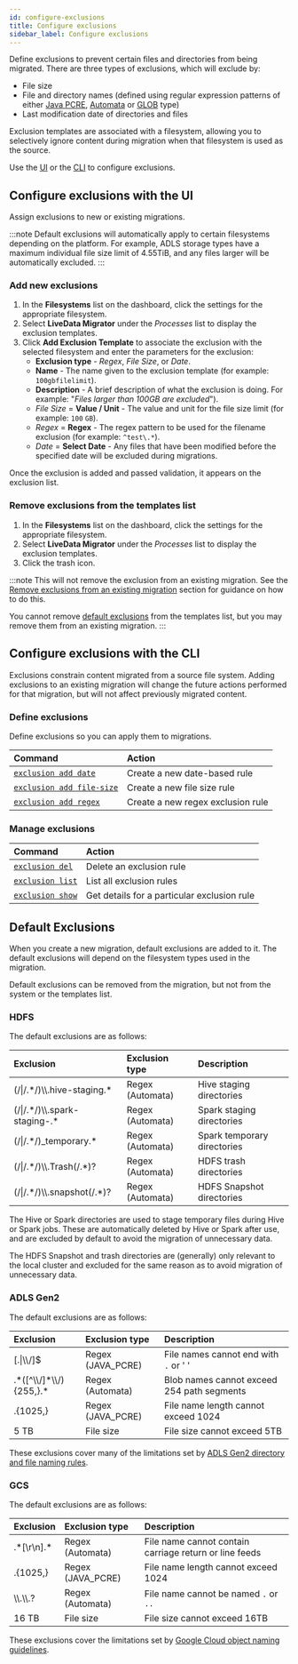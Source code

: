 ```yaml
---
id: configure-exclusions
title: Configure exclusions
sidebar_label: Configure exclusions
---
```


Define exclusions to prevent certain files and directories from being migrated. There are three types of exclusions, which will exclude by:

* File size
* File and directory names (defined using regular expression patterns of either [Java PCRE](https://regexr.com/), [Automata](https://www.javatpoint.com/theory-of-automata) or [GLOB](https://en.wikipedia.org/wiki/Glob_(programming)) type)
* Last modification date of directories and files

Exclusion templates are associated with a filesystem, allowing you to selectively ignore content during migration when that filesystem is used as the source.

Use the [UI](#configure-exclusions-with-the-ui) or the [CLI](#configure-exclusions-with-the-cli) to configure exclusions.

## Configure exclusions with the UI

Assign exclusions to new or existing migrations.

:::note
Default exclusions will automatically apply to certain filesystems depending on the platform. For example, ADLS storage types have a maximum individual file size limit of 4.55TiB, and any files larger will be automatically excluded.
:::

### Add new exclusions

1. In the **Filesystems** list on the dashboard, click the settings for the appropriate filesystem.
1. Select **LiveData Migrator** under the _Processes_ list to display the exclusion templates.
1. Click **Add Exclusion Template** to associate the exclusion with the selected filesystem and enter the parameters for the exclusion:
   * **Exclusion type** - _Regex_, _File Size_, or _Date_.
   * **Name** - The name given to the exclusion template (for example: `100gbfilelimit`).
   * **Description** - A brief description of what the exclusion is doing. For example: "_Files larger than 100GB are excluded_").
   * _File Size_ = **Value / Unit** - The value and unit for the file size limit (for example: `100` `GB`).
   * _Regex_ = **Regex** - The regex pattern to be used for the filename exclusion (for example: `^test\.*`).
   * _Date_ = **Select Date** - Any files that have been modified before the specified date will be excluded during migrations.

Once the exclusion is added and passed validation, it appears on the exclusion list.

### Remove exclusions from the templates list

1. In the **Filesystems** list on the dashboard, click the settings for the appropriate filesystem.
1. Select **LiveData Migrator** under the _Processes_ list to display the exclusion templates.
1. Click the trash icon.

:::note
This will not remove the exclusion from an existing migration. See the [Remove exclusions from an existing migration](./manage-migrations.md#remove-exclusions-from-an-existing-migration) section for guidance on how to do this.

You cannot remove [default exclusions](#default-exclusions) from the templates list, but you may remove them from an existing migration.
:::

## Configure exclusions with the CLI

Exclusions constrain content migrated from a source file system. Adding exclusions to an existing migration will change the future actions performed for that migration, but will not affect previously migrated content.

### Define exclusions

Define exclusions so you can apply them to migrations.

| Command | Action |
|:---|:---|
| [`exclusion add date`](./command-reference.md#exclusion-add-date) | Create a new date-based rule |
| [`exclusion add file-size`](./command-reference.md#exclusion-add-file-size) | Create a new file size rule |
| [`exclusion add regex`](./command-reference.md#exclusion-add-regex) | Create a new regex exclusion rule |

### Manage exclusions

| Command | Action |
|:---|:---|
| [`exclusion del`](./command-reference.md#exclusion-del) | Delete an exclusion rule |
| [`exclusion list`](./command-reference.md#exclusion-list) | List all exclusion rules |
| [`exclusion show`](./command-reference.md#exclusion-show) | Get details for a particular exclusion rule |

## Default Exclusions

When you create a new migration, default exclusions are added to it. The default exclusions will depend on the filesystem types used in the migration.

Default exclusions can be removed from the migration, but not from the system or the templates list.

### HDFS

The default exclusions are as follows:

| Exclusion | Exclusion type | Description |
|:---|:---|:---|
| &#40;&#47;&#124;&#47;.&#42;&#47;&#41;&#92;&#92;.hive-staging.&#42; | Regex (Automata) | Hive staging directories |
| &#40;&#47;&#124;&#47;.&#42;&#47;&#41;&#92;&#92;.spark-staging-.&#42; | Regex (Automata) | Spark staging directories |
| &#40;&#47;&#124;&#47;.&#42;&#47;&#41;_temporary.&#42; | Regex (Automata) | Spark temporary directories |
| &#40;&#47;&#124;&#47;.&#42;&#47;&#41;&#92;&#92;.Trash&#40;&#47;.&#42;&#41;? | Regex (Automata) | HDFS trash directories |
| &#40;&#47;&#124;&#47;.&#42;&#47;&#41;&#92;&#92;.snapshot&#40;&#47;.&#42;&#41;? | Regex (Automata) | HDFS Snapshot directories |

The Hive or Spark directories are used to stage temporary files during Hive or Spark jobs. These are automatically deleted by Hive or Spark after use, and are excluded by default to avoid the migration of unnecessary data.

The HDFS Snapshot and trash directories are (generally) only relevant to the local cluster and excluded for the same reason as to avoid migration of unnecessary data.

### ADLS Gen2

The default exclusions are as follows:

| Exclusion | Exclusion type | Description |
|:---|:---|:---|
| &#91;.&#124;&#92;&#92;&#47;&#93;&#36; | Regex (JAVA_PCRE) | File names cannot end with `.` or ' ' |
| .&#42;&#40;&#91;&#94;&#92;&#92;&#47;&#93;&#42;&#92;&#92;&#47;&#41;&#123;255,&#125;.&#42; | Regex (Automata) | Blob names cannot exceed 254 path segments |
| .&#123;1025,&#125; | Regex (JAVA_PCRE) | File name length cannot exceed 1024 |
| 5 TB | File size | File size cannot exceed 5TB |

These exclusions cover many of the limitations set by [ADLS Gen2 directory and file naming rules](https://docs.microsoft.com/en-us/rest/api/storageservices/naming-and-referencing-shares--directories--files--and-metadata#directory-and-file-names).

### GCS

The default exclusions are as follows:

| Exclusion | Exclusion type | Description |
|:---|:---|:---|
| .&#42;&#91;&#92;r&#92;n&#93;.&#42; | Regex (Automata) | File name cannot contain carriage return or line feeds |
| .&#123;1025,&#125; | Regex (JAVA_PCRE) | File name length cannot exceed 1024 |
| &#92;&#92;.&#92;&#92;.? | Regex (Automata) | File name cannot be named `.` or `..` |
| 16 TB | File size | File size cannot exceed 16TB |

These exclusions cover the limitations set by [Google Cloud object naming guidelines](https://cloud.google.com/storage/docs/naming-objects).
